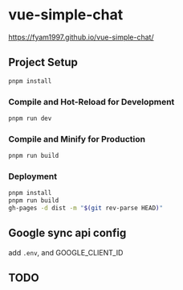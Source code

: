 # vue-simple-chat

https://fyam1997.github.io/vue-simple-chat/

## Project Setup

```sh
pnpm install
```

### Compile and Hot-Reload for Development

```sh
pnpm run dev
```

### Compile and Minify for Production

```sh
pnpm run build
```

### Deployment

```sh
pnpm install
pnpm run build
gh-pages -d dist -m "$(git rev-parse HEAD)"
```

## Google sync api config

add `.env`, and GOOGLE_CLIENT_ID

## TODO

[//]: # (TODO add switch, to control a msg sent or not)
[//]: # (TODO fold adjacent disabled msg?)
[//]: # (TODO add branch button)
[//]: # (TODO scroll to bottom)
[//]: # (TODO ctrl enter check loading)
[//]: # (TODO view model provide use symbol)
[//]: # (TODO update chat config, index management)
